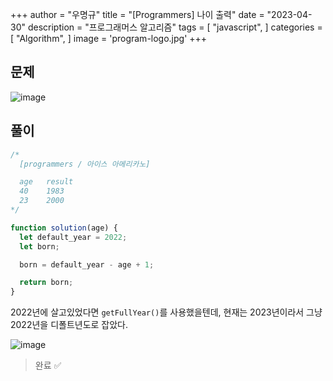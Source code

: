 +++
author = "우명규"
title = "[Programmers] 나이 출력"
date = "2023-04-30"
description = "프로그래머스 알고리즘"
tags = [
    "javascript",
]
categories = [
    "Algorithm",
]
image = 'program-logo.jpg'
+++

<!--more-->

## 문제

![image](https://user-images.githubusercontent.com/67165016/235337505-70c6b47d-76ac-49e8-8b32-59ae4d021fca.png)

## 풀이

```javascript
/*
  [programmers / 아이스 아메리카노]

  age	result
  40	1983
  23	2000
*/

function solution(age) {
  let default_year = 2022;
  let born;

  born = default_year - age + 1;

  return born;
}
```

2022년에 살고있었다면 `getFullYear()`를 사용했을텐데, 현재는 2023년이라서 그냥 2022년을 디폴트년도로 잡았다.

![image](https://user-images.githubusercontent.com/67165016/235337548-c91fe55e-8b28-4ba2-baec-9eff096a6853.png)

> 완료 ✅
